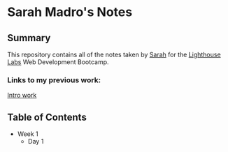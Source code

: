 # Sarah Madro's Notes

## Summary

This repository contains all of the notes taken by <a href="https://github.com/sjay3000">Sarah</a> for the <a href="https://lighthouselabs.ca/">Lighthouse Labs</a> Web Development Bootcamp.

### Links to my previous work:

[Intro work](https://github.com/sjay3000/javascripting)


## Table of Contents

* Week 1
  * Day 1